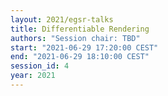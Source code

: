 ```yaml
---
layout: 2021/egsr-talks
title: Differentiable Rendering
authors: "Session chair: TBD"
start: "2021-06-29 17:20:00 CEST"
end: "2021-06-29 18:10:00 CEST"
session_id: 4
year: 2021
---
```

